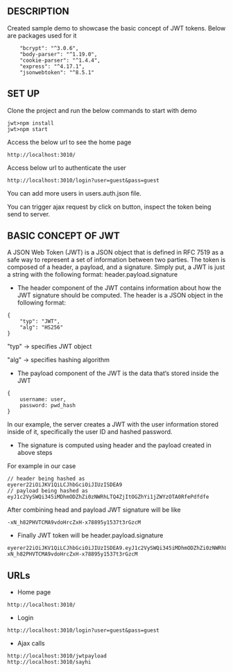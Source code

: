 ## DESCRIPTION

Created sample demo to showcase the basic concept of JWT tokens.
Below are packages used for it

```
    "bcrypt": "^3.0.6",
    "body-parser": "^1.19.0",
    "cookie-parser": "^1.4.4",
    "express": "^4.17.1",
    "jsonwebtoken": "^8.5.1"
```

## SET UP

Clone the project and run the below commands to start with demo

```
jwt>npm install
jwt>npm start
```

Access the below url to see the home page

```
http://localhost:3010/
```

Access below url to authenticate the user

```
http://localhost:3010/login?user=guest&pass=guest
```

You can add more users in users.auth.json file.

You can trigger ajax request by click on button, inspect the token being send to server.

## BASIC CONCEPT OF JWT

A JSON Web Token (JWT) is a JSON object that is defined in RFC 7519 as a safe way to represent a set of information between two parties. The token is composed of a header, a payload, and a signature.
Simply put, a JWT is just a string with the following format:
header.payload.signature

- The header component of the JWT contains information about how the JWT signature should be computed. The header is a JSON object in the following format:
```
{
    "typ": "JWT",
    "alg": "HS256"
}
```
"typ" -> specifies JWT object

"alg" -> specifies hashing algorithm

- The payload component of the JWT is the data that‘s stored inside the JWT 
```
{
    username: user,
    password: pwd_hash   
}
```
In our example, the server creates a JWT with the user information stored inside of it, specifically the user ID and hashed password.

- The signature is computed using header and the payload created in above steps

For example in our case
```
// header being hashed as
eyerer22iOiJKV1QiLCJhbGciOiJIUzISDEA9
// payload being hashed as
eyJ1c2VySWQi345iMDhmODZhZi0zNWRhLTQ4ZjItOGZhYi1jZWYzOTA0RfePdfdfe
```

After combining head and payload  JWT signature will be like
```
-xN_h82PHVTCMA9vdoHrcZxH-x78895y1537t3rGzcM
```

- Finally JWT token will be
header.payload.signature
```
eyerer22iOiJKV1QiLCJhbGciOiJIUzISDEA9.eyJ1c2VySWQi345iMDhmODZhZi0zNWRhLTQ4ZjItOGZhYi1jZWYzOTA0RfePdfdfe.-xN_h82PHVTCMA9vdoHrcZxH-x78895y1537t3rGzcM
```

## URLs

- Home page

```
http://localhost:3010/
```

- Login 

```
http://localhost:3010/login?user=guest&pass=guest
```

- Ajax calls
    
```
http://localhost:3010/jwtpayload
http://localhost:3010/sayhi
```